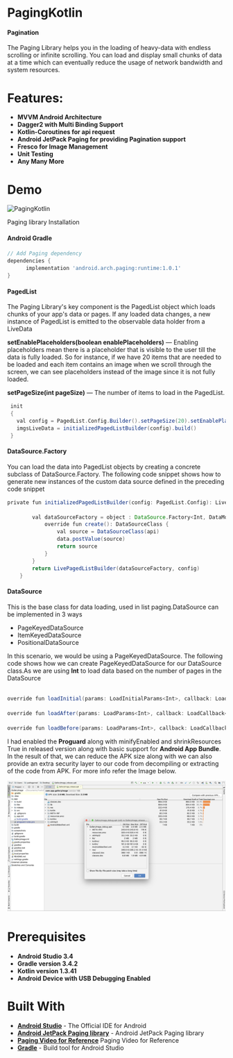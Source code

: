 # PagingKotlin

#### Pagination

The Paging Library helps you in the loading of heavy-data with endless scrolling or infinite scrolling. You can load and display small chunks of data at a time which can eventually reduce the usage of network bandwidth and system resources.

# Features:
* __MVVM Android Architecture__
* __Dagger2 with Multi Binding Support__
* __Kotlin-Coroutines for api request__
* __Android JetPack Paging for providing Pagination support__
* __Fresco for Image Management__
* __Unit Testing__
* __Any Many More__

# Demo
![PagingKotlin](screenshots/GalleryImage.gif)

Paging library Installation 

#### Android Gradle
```groovy
// Add Paging dependency
dependencies {
      implementation 'android.arch.paging:runtime:1.0.1'
}
```

#### PagedList

The Paging Library's key component is the PagedList object which loads chunks of your app's data or pages. If any loaded data changes, a new instance of PagedList is emitted to the observable data holder from a LiveData

**setEnablePlaceholders(boolean enablePlaceholders)** — Enabling placeholders mean there is a placeholder that is visible to the user till the data is fully loaded. So for instance, if we have 20 items that are needed to be loaded and each item contains an image when we scroll through the screen, we can see placeholders instead of the image since it is not fully loaded. 

**setPageSize(int pageSize)** — The number of items to load in the PagedList.

```groovy
 init
 {
   val config = PagedList.Config.Builder().setPageSize(20).setEnablePlaceholders(true).build()
   imgsLiveData = initializedPagedListBuilder(config).build()
 }
```

#### DataSource.Factory

You can load the data into PagedList objects by creating a concrete subclass of DataSource.Factory. The following code snippet shows how to generate new instances of the custom data source defined in the preceding code snippet

```groovy
private fun initializedPagedListBuilder(config: PagedList.Config): LivePagedListBuilder<Int, DataModel> {

        val dataSourceFactory = object : DataSource.Factory<Int, DataModel>() {
            override fun create(): DataSourceClass {
                val source = DataSourceClass(api)
                data.postValue(source)
                return source
            }
        }
        return LivePagedListBuilder(dataSourceFactory, config)
    }
```

#### DataSource
This is the base class for data loading, used in list paging.DataSource can be implemented in 3 ways
* PageKeyedDataSource
* ItemKeyedDataSource
* PositionalDataSource

In this scenario, we would be using a PageKeyedDataSource. The following code shows how we can create PageKeyedDataSource for our DataSource class.As we are using  **Int** to load data based on the number of pages in the DataSource

```groovy

override fun loadInitial(params: LoadInitialParams<Int>, callback: LoadInitialCallback<Int, DataModel>) {}

override fun loadAfter(params: LoadParams<Int>, callback: LoadCallback<Int, DataModel>) {}

override fun loadBefore(params: LoadParams<Int>, callback: LoadCallback<Int, DataModel>) {}

```

I had enabled the **Proguard** along with minifyEnabled and shrinkResources True in released version along with basic support for **Android App Bundle**. In the result of that, we can reduce the APK size along with we can also provide an extra security layer to our code from decompiling or extracting of the code from APK. For more info refer the Image below.

![Apk Analyser](screenshots/Apk_Analyser.png)

# Prerequisites
* __Android Studio 3.4__
* __Gradle version 3.4.2__
* __Kotlin version 1.3.41__
* __Android Device with USB Debugging Enabled__

# Built With

* __[Android Studio](https://developer.android.com/studio/index.html)__ - The Official IDE for Android
* __[Android JetPack Paging library](https://developer.android.com/topic/libraries/architecture/paging)__ - Android JetPack Paging library
* __[Paging Video for Reference](https://www.youtube.com/watch?v=BE5bsyGGLf4)__ Paging Video for Reference
* __[Gradle](https://gradle.org)__ - Build tool for Android Studio
